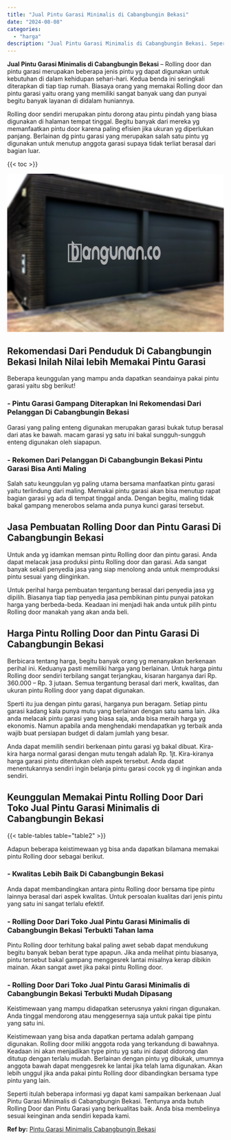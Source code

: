 ```yaml
---
title: "Jual Pintu Garasi Minimalis di Cabangbungin Bekasi"
date: "2024-08-08"
categories: 
  - "harga"
description: "Jual Pintu Garasi Minimalis di Cabangbungin Bekasi. Seperti itulah beberapa informasi yg dapat kami sampaikan berkenaan Jual Pintu Garasi Minimalis di Cabang..."
---
```


**Jual Pintu Garasi Minimalis di Cabangbungin Bekasi** – Rolling door dan pintu garasi merupakan beberapa jenis pintu yg dapat digunakan untuk kebutuhan di dalam kehidupan sehari-hari. Kedua benda ini seringkali diterapkan di tiap tiap rumah. Biasaya orang yang memakai Rolling door dan pintu garasi yaitu orang yang memiliki sangat banyak uang dan punyai begitu banyak layanan di didalam huniannya.

Rolling door sendiri merupakan pintu dorong atau pintu pindah yang biasa digunakan di halaman tempat tinggal. Begitu banyak dari mereka yg memanfaatkan pintu door karena paling efisien jika ukuran yg diperlukan panjang. Berlainan dg pintu garasi yang merupakan salah satu pintu yg digunakan untuk menutup anggota garasi supaya tidak terliat berasal dari bagian luar.

{{< toc >}}

![Jual Pintu Garasi Minimalis di Cabangbungin Bekasi](/images/pintu-garasi-23.png)

## Rekomendasi Dari Penduduk Di Cabangbungin Bekasi Inilah Nilai lebih Memakai Pintu Garasi

Beberapa keunggulan yang mampu anda dapatkan seandainya pakai pintu garasi yaitu sbg berikut!

### \- Pintu Garasi Gampang Diterapkan Ini Rekomendasi Dari Pelanggan Di Cabangbungin Bekasi

Garasi yang paling enteng digunakan merupakan garasi bukak tutup berasal dari atas ke bawah. macam garasi yg satu ini bakal sungguh-sungguh enteng digunakan oleh siapapun.

### \- Rekomen Dari Pelanggan Di Cabangbungin Bekasi Pintu Garasi Bisa Anti Maling

Salah satu keunggulan yg paling utama bersama manfaatkan pintu garasi yaitu terlindung dari maling. Memakai pintu garasi akan bisa menutup rapat bagian garasi yg ada di tempat tinggal anda. Dengan begitu, maling tidak bakal gampang menerobos selama anda punya kunci garasi tersebut.

## Jasa Pembuatan Rolling Door dan Pintu Garasi Di Cabangbungin Bekasi

Untuk anda yg idamkan memsan pintu Rolling door dan pintu garasi. Anda dapat melacak jasa produksi pintu Rolling door dan garasi. Ada sangat banyak sekali penyedia jasa yang siap menolong anda untuk memproduksi pintu sesuai yang diinginkan.

Untuk perihal harga pembuatan tergantung berasal dari penyedia jasa yg dipilih. Biasanya tiap tiap penyedia jasa pembikinan pintu punyai patokan harga yang berbeda-beda. Keadaan ini menjadi hak anda untuk pilih pintu Rolling door manakah yang akan anda beli.

## Harga Pintu Rolling Door dan Pintu Garasi Di Cabangbungin Bekasi

Berbicara tentang harga, begitu banyak orang yg menanyakan berkenaan perihal ini. Keduanya pasti memiliki harga yang berlainan. Untuk harga pintu Rolling door sendiri terbilang sangat terjangkau, kisaran harganya dari Rp. 360.000 – Rp. 3 jutaan. Semua tergantung berasal dari merk, kwalitas, dan ukuran pintu Rolling door yang dapat digunakan.

Sperti itu jua dengan pintu garasi, harganya pun beragam. Setiap pintu garasi kadang kala punya mutu yang berlainan dengan satu sama lain. Jika anda melacak pintu garasi yang biasa saja, anda bisa meraih harga yg ekonomis. Namun apabila anda menghendaki mendapatkan yg terbaik anda wajib buat persiapan budget di dalam jumlah yang besar.

Anda dapat memilih sendiri berkenaan pintu garasi yg bakal dibuat. Kira-kira harga normal garasi dengan mutu tengah adalah Rp. 1jt. Kira-kiranya harga garasi pintu ditentukan oleh aspek tersebut. Anda dapat menentukannya sendiri ingin belanja pintu garasi cocok yg di inginkan anda sendiri.

## Keunggulan Memakai Pintu Rolling Door Dari Toko Jual Pintu Garasi Minimalis di Cabangbungin Bekasi

{{< table-tables table="table2" >}}

Adapun beberapa keistimewaan yg bisa anda dapatkan bilamana memakai pintu Rolling door sebagai berikut.

### \- Kwalitas Lebih Baik Di Cabangbungin Bekasi

Anda dapat membandingkan antara pintu Rolling door bersama tipe pintu lainnya berasal dari aspek kwalitas. Untuk persoalan kualitas dari jenis pintu yang satu ini sangat terlalu efektif.

### \- Rolling Door Dari Toko Jual Pintu Garasi Minimalis di Cabangbungin Bekasi Terbukti Tahan lama

Pintu Rolling door terhitung bakal paling awet sebab dapat mendukung begitu banyak beban berat type apapun. Jika anda melihat pintu biasanya, pintu tersebut bakal gampang menggesrek lantai misalnya kerap dibikin mainan. Akan sangat awet jika pakai pintu Rolling door.

### \- Rolling Door Dari Toko Jual Pintu Garasi Minimalis di Cabangbungin Bekasi Terbukti Mudah Dipasang

Keistimewaan yang mampu didapatkan seterusnya yakni ringan digunakan. Anda tinggal mendorong atau menggesernya saja untuk pakai tipe pintu yang satu ini.

Keistimewaan yang bisa anda dapatkan pertama adalah gampang digunakan. Rolling door miliki anggota roda yang terkandung di bawahnya. Keadaan ini akan menjadikan type pintu yg satu ini dapat didorong dan ditutup dengan terlalu mudah. Berlainan dengan pintu yg dibukak, umumnya anggota bawah dapat menggesrek ke lantai jika telah lama digunakan. Akan lebih unggul jika anda pakai pintu Rolling door dibandingkan bersama type pintu yang lain.

Seperti itulah beberapa informasi yg dapat kami sampaikan berkenaan Jual Pintu Garasi Minimalis di Cabangbungin Bekasi. Tentunya anda butuh Rolling Door dan Pintu Garasi yang berkualitas baik. Anda bisa membelinya sesuai keinginan anda sendiri kepada kami.

**Ref by:** [Pintu Garasi Minimalis Cabangbungin Bekasi](https://id.wikipedia.org/wiki/Pintu)

